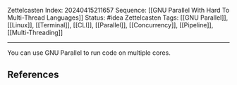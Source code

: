 Zettelcasten Index: 20240415211657
Sequence: [[GNU Parallel With Hard To Multi-Thread Languages]]
Status: #idea
Zettelcasten Tags: [[GNU Parallel]], [[Linux]], [[Terminal]], [[CLI]], [[Parallel]], [[Concurrency]], [[Pipeline]], [[Multi-Threading]]

---

You can use GNU Parallel to run code on multiple cores.
## References